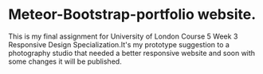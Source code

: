 # Meteor-Bootstrap-portfolio website.
This is my final assignment for University of London Course 5 Week 3 Responsive Design Specialization.It's my prototype suggestion to a photography studio that needed a better  responsive website and soon with some changes it will be published.   
